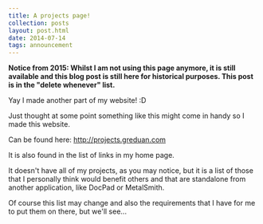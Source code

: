 ```yaml
---
title: A projects page!
collection: posts
layout: post.html
date: 2014-07-14
tags: announcement
---
```


**Notice from 2015: Whilst I am not using this page anymore, it is still
available and this blog post is still here for historical purposes.  This post
is in the "delete whenever" list.**

Yay I made another part of my website! :D

Just thought at some point something like this might come in handy so I made
this website.

Can be found here: <http://projects.greduan.com>

It is also found in the list of links in my home page.

It doesn't have all of my projects, as you may notice, but it is a list of those
that I personally think would benefit others and that are standalone from
another application, like DocPad or MetalSmith.

Of course this list may change and also the requirements that I have for me to
put them on there, but we'll see...

